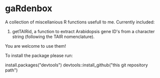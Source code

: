 # gaRdenbox

A collection of miscellanious R functions usefull to me. Currently included:

1. getTAIRid, a function to extract Arabidopsis gene ID's from a character string (following the TAIR nomenclature).


You are welcome to use them!

To install the package please run:

install.packages("devtools")
devtools::install_github("this git repository path")
